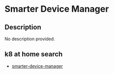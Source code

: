 # Smarter Device Manager

## Description

No description provided.

## k8 at home search

- [smarter-device-manager](https://nanne.dev/k8s-at-home-search/#/smarter-device-manager)
